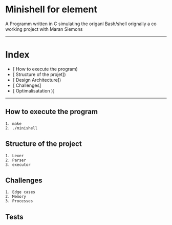 # Minishell for element
A Programm written in C simulating the origanl Bash/shell
orignally a co working project with Maran Siemons

---
# Index 

* [ How to execute the program)
* [ Structure of the projet])
* [ Design Architecture])
* [ Challenges]
* [ Optimalisatation )]

---

## How to execute the program

```
1. make
2. ./minishell

```


## Structure of the project

```
1. Lexer
2. Parser
3. executor

```

## Challenges 

```
1. Edge cases
2. Memory
3. Processes
```


## Tests

>>>>>